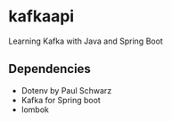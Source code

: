 # kafkaapi
Learning Kafka with Java and Spring Boot


## Dependencies
- Dotenv by Paul Schwarz
- Kafka for Spring boot
- lombok

